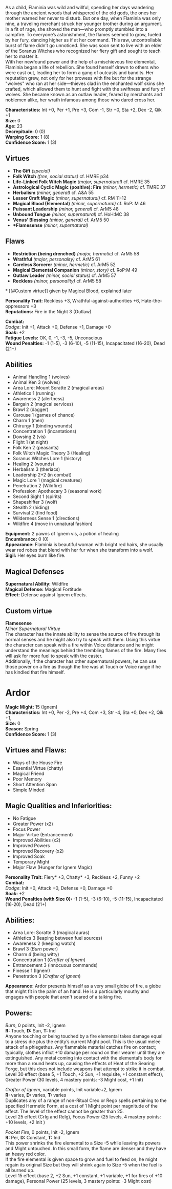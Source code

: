 As a child, Flaminia was wild and willful, spending her days wandering through the ancient woods that whispered of the old gods, the ones her mother warned her never to disturb. But one day, when Flaminia was only nine, a traveling merchant struck her younger brother during an argument. In a fit of rage, she shoved the man—who promptly stumbled into a campfire. To everyone’s astonishment, the flames seemed to grow, fueled by her fury, dancing higher as if at her command. This raw, uncontrollable burst of flame didn’t go unnoticed. She was soon sent to live with an elder of the Soranus Witches who recognized her fiery gift and sought to teach her to master it.  
With her newfound power and the help of a mischievous fire elemental, Flaminia began a life of rebellion. She found herself drawn to others who were cast out, leading her to form a gang of outcasts and bandits. Her reputation grew, not only for her prowess with fire but for the strange "wolves" who ran at her side—thieves clad in the enchanted wolf skins she crafted, which allowed them to hunt and fight with the swiftness and fury of wolves. She became known as an outlaw leader, feared by merchants and noblemen alike, her wrath infamous among those who dared cross her.

**Characteristics:** Int +0, Per +1, Pre +3, Com -1, Str +0, Sta +2, Dex -2, Qik +1  
**Size:** 0  
**Age:** 23  
**Decrepitude:** 0 (0)  
**Warping Score:** 1 (8)  
**Confidence Score:** 1 (3)  
## Virtues  
- **The Gift** _(special)_
- **Folk Witch** _(free, social status)_ cf. HMRE p34
- **Life-Linked Folk Witch Magic** _(major, supernatural)_ cf. HMRE 35  
- **Astrological Cyclic Magic (positive): Fire** _(minor, hermetic)_ cf. TMRE 37  
- **Herbalism** _(minor, general)_ cf. A&A 55  
- **Lesser Craft Magic** _(minor, supernatural)_ cf. RM 11-12  
- **Magical Blood (Elemental)** _(minor, supernatural)_ cf. RoP: M 46  
- **Puissant Leadership** _(minor, general)_ cf. ArM5 48  
- **Unbound Tongue** _(minor, supernatural)_ cf. HoH:MC 38  
- **Venus' Blessing** _(minor, general)_ cf. ArM5 50  
- **\*Flamesense** _(minor, supernatural)_
## Flaws  
- **Restriction (being drenched)** _(major, hermetic)_ cf. ArM5 58  
- **Wrathful** _(major, personality)_ cf. ArM5 61  
- **Careless Sorcerer** _(minor, hermetic)_ cf. ArM5 52  
- **Magical Elemental Companion** _(minor, story)_ cf. RoP:M 49  
- **Outlaw Leader** _(minor, social status)_ cf. ArM5 57  
- **Reckless** _(minor, personality)_ cf. ArM5 58  

\* [[#Custom virtue]] given by Magical Blood, explained later
  
**Personality Trait:**  Reckless +3, Wrathful-against-authorities +6, Hate-the-oppressors +3  
**Reputations:** Fire in the Night 3 (Outlaw)  
  
**Combat:**  
*Dodge*: Init +1, Attack +0, Defense +1, Damage +0  
**Soak:** +2  
**Fatigue Levels:** OK, 0, -1, -3, -5, Unconscious  
**Wound Penalties:** -1 (1-5), -3 (6-10), -5 (11-15), Incapacitated (16-20), Dead (21+)  
## Abilities  
+ Animal Handling 1 (wolves)  
+ Animal Ken 3 (wolves)  
+ Area Lore: Mount Soratte 2 (magical areas)  
+ Athletics 1 (running)  
+ Awareness 2 (alertness)  
+ Bargain 2 (magical services)  
+ Brawl 2 (dagger)  
+ Carouse 1 (games of chance)  
+ Charm 1 (men)  
+ Chirurgy 1 (binding wounds)  
+ Concentration 1 (incantations)  
+ Dowsing 2 (vis)  
+ Flight 1 (at night)  
+ Folk Ken 2 (peasants)  
+ Folk Witch Magic Theory 3 (Healing)  
+ Soranus Witches Lore 1 (history)  
+ Healing 2 (wounds)  
+ Herbalism 3 (theriacs)  
+ Leadership 2+2 (in combat)  
+ Magic Lore 1 (magical creatures)  
+ Penetration 2 (Wildfire)  
+ Profession: Apothecary 3 (seasonal work)  
+ Second Sight 1 (spirits)  
+ Shapeshifter 3 (wolf)  
+ Stealth 2 (hiding)  
+ Survival 2 (find food)  
+ Wilderness Sense 1 (directions)  
+ Wildfire 4 (move in unnatural fashion)  
  
**Equipment:** 2 pawns of Ignem vis, a potion of healing  
**Encumbrance:** 0 (0)  
**Appearance:**  Flaminia is beautiful woman with bright red hairs, she usually wear red robes that blend with her fur when she transform into a wolf.  
**Sigil:** Her eyes burn like fire.
## Magical Defenses
**Supernatural Ability:** Wildfire  
**Magical Defense:** Magical Fortitude  
**Effect:** Defense against Ignem effects.
## Custom virtue
**Flamesense**  
_Minor Supernatural Virtue_  
The character has the innate ability to sense the source of fire through its normal senses and he might also try to speak with them. Using this virtue the character can speak with a fire within Voice distance and he might understand the meanings behind the trembling flames of the fire. Many fires will ask for more fuel to speak with the caster.  
Additionally, if the character has other supernatural powers, he can use those power on a fire as though the fire was at Touch or Voice range if he has kindled that fire himself.  
# Ardor  
**Magic Might:** 15 (Ignem)  
**Characteristics:** Int +0, Per -2, Pre +4, Com +3, Str -4, Sta +0, Dex +2, Qik +1,  
**Size:** 0  
**Season:** Spring  
**Confidence Score:** 1 (3)  
## Virtues and Flaws:  
- Ways of the House Fire  
- Essential Virtue (chatty)  
- Magical Friend  
- Poor Memory  
- Short Attention Span  
- Simple Minded  
## Magic Qualities and Inferiorities:  
- No Fatigue  
- Greater Power (x2)  
- Focus Power  
- Major Virtue (Entrancement)  
- Improved Abilities (x2)  
- Improved Powers  
- Improved Recovery (x2)  
- Improved Soak
- Temporary Might  
- Major Flaw (Hunger for Ignem Magic)  

**Personality Trait:** Fiery\* +3, Chatty\* +3, Reckless +2, Funny +2  
**Combat:**  
*Dodge*: Init +0, Attack +0, Defense +0, Damage +0  
**Soak:** +2  
**Wound Penalties (with Size 0):** -1 (1-5), -3 (6-10), -5 (11-15), Incapacitated (16-20), Dead (21+)  
## Abilities:  
+ Area Lore: Soratte 3 (magical auras)  
+ Athletics 3 (leaping between fuel sources)  
+ Awareness 2 (keeping watch)  
+ Brawl 3 (*Burn* power)  
+ Charm 4 (being witty)  
+ Concentration 1 (*Crafter of Ignem*)
+ Entrancement 3 (innocuous commands)  
+ Finesse 1 (Ignem)  
+ Penetration 3 (*Crafter of Ignem*)  

**Appearance:** Ardor presents himself as a very small globe of fire, a globe that might fit in the palm of an hand. He is a particularly mouthy and engages with people that aren't scared of a talking fire.
## Powers:  
*Burn*, 0 points, Init -2, Ignem  
**R:** Touch, **D:** Sun, **T:** Ind  
Anyone touching or being touched by a fire elemental takes damage equal to a stress die plus the entity’s current Might pool. This is the usual melee attack of a phlegethus. Any flammable material catches fire on contact; typically, clothes inflict +10 damage per round on their wearer until they are extinguished. Any metal coming into contact with the elemental’s body for more than a round heats up, causing the effects of Heat of the Searing Forge, but this does not include weapons that attempt to strike it in combat.  
Level 30 effect (base 5, +1 Touch, +2 Sun, +1 requisite, +1 constant effect), Greater Power (30 levels, 4 mastery points: -3 Might cost, +1 Init)  
  
*Crafter of Ignem*, variable points, Init variable+2, Ignem  
**R:** varies, **D:** varies, **T:** varies  
Duplicates any of a range of non-Ritual Creo or Rego spells pertaining to the specified Hermetic Form, at a cost of 1 Might point per magnitude of the effect. The level of the effect cannot be greater than 25.  
Level 25 effect (CrIg and ReIg), Focus Power (25 levels, 4 mastery points: +10 levels, +2 Init ) 
  
*Pocket Fire*, 0 points, Init -2, Ignem  
**R:** Per, **D:** Constant, **T:** Ind  
This power shrinks the fire elemental to a Size -5 while leaving its powers and Might untouched. In this small form, the flame are denser and they have an heavy red color.  
If the fire elemental is given space to grow and fuel to feed on, he might regain its original Size but they will shrink again to Size -5 when the fuel is all burned up.  
Level 15 effect (base 2, +2 Sun, +1 constant, +1 variable, +1 for fires of +10 damage), Personal Power (25 levels, 3 mastery points: -3 Might cost)